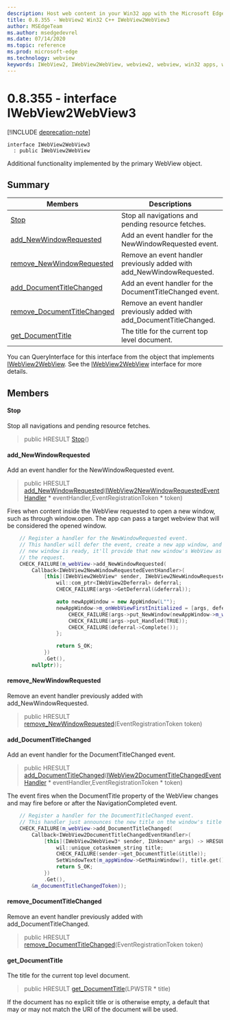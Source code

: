 ```yaml
---
description: Host web content in your Win32 app with the Microsoft Edge WebView2 control
title: 0.8.355 - WebView2 Win32 C++ IWebView2WebView3
author: MSEdgeTeam
ms.author: msedgedevrel
ms.date: 07/14/2020
ms.topic: reference
ms.prod: microsoft-edge
ms.technology: webview
keywords: IWebView2, IWebView2WebView, webview2, webview, win32 apps, win32, edge
---
```


# 0.8.355 - interface IWebView2WebView3 

[!INCLUDE [deprecation-note](../../includes/deprecation-note.md)]

```
interface IWebView2WebView3
  : public IWebView2WebView
```

Additional functionality implemented by the primary WebView object.

## Summary

 Members                        | Descriptions
--------------------------------|---------------------------------------------
[Stop](#stop) | Stop all navigations and pending resource fetches.
[add_NewWindowRequested](#add_newwindowrequested) | Add an event handler for the NewWindowRequested event.
[remove_NewWindowRequested](#remove_newwindowrequested) | Remove an event handler previously added with add_NewWindowRequested.
[add_DocumentTitleChanged](#add_documenttitlechanged) | Add an event handler for the DocumentTitleChanged event.
[remove_DocumentTitleChanged](#remove_documenttitlechanged) | Remove an event handler previously added with add_DocumentTitleChanged.
[get_DocumentTitle](#get_documenttitle) | The title for the current top level document.

You can QueryInterface for this interface from the object that implements [IWebView2WebView](IWebView2WebView.md). See the [IWebView2WebView](IWebView2WebView.md) interface for more details.

## Members

#### Stop 

Stop all navigations and pending resource fetches.

> public HRESULT [Stop](#stop)()

#### add_NewWindowRequested 

Add an event handler for the NewWindowRequested event.

> public HRESULT [add_NewWindowRequested](#add_newwindowrequested)([IWebView2NewWindowRequestedEventHandler](IWebView2NewWindowRequestedEventHandler.md) * eventHandler,EventRegistrationToken * token)

Fires when content inside the WebView requested to open a new window, such as through window.open. The app can pass a target webview that will be considered the opened window.

```cpp
    // Register a handler for the NewWindowRequested event.
    // This handler will defer the event, create a new app window, and then once the
    // new window is ready, it'll provide that new window's WebView as the response to
    // the request.
    CHECK_FAILURE(m_webView->add_NewWindowRequested(
        Callback<IWebView2NewWindowRequestedEventHandler>(
            [this](IWebView2WebView* sender, IWebView2NewWindowRequestedEventArgs* args) {
                wil::com_ptr<IWebView2Deferral> deferral;
                CHECK_FAILURE(args->GetDeferral(&deferral));

                auto newAppWindow = new AppWindow(L"");
                newAppWindow->m_onWebViewFirstInitialized = [args, deferral, newAppWindow]() {
                    CHECK_FAILURE(args->put_NewWindow(newAppWindow->m_webView.get()));
                    CHECK_FAILURE(args->put_Handled(TRUE));
                    CHECK_FAILURE(deferral->Complete());
                };

                return S_OK;
            })
            .Get(),
        nullptr));
```

#### remove_NewWindowRequested 

Remove an event handler previously added with add_NewWindowRequested.

> public HRESULT [remove_NewWindowRequested](#remove_newwindowrequested)(EventRegistrationToken token)

#### add_DocumentTitleChanged 

Add an event handler for the DocumentTitleChanged event.

> public HRESULT [add_DocumentTitleChanged](#add_documenttitlechanged)([IWebView2DocumentTitleChangedEventHandler](IWebView2DocumentTitleChangedEventHandler.md) * eventHandler,EventRegistrationToken * token)

The event fires when the DocumentTitle property of the WebView changes and may fire before or after the NavigationCompleted event.

```cpp
    // Register a handler for the DocumentTitleChanged event.
    // This handler just announces the new title on the window's title bar.
    CHECK_FAILURE(m_webView->add_DocumentTitleChanged(
        Callback<IWebView2DocumentTitleChangedEventHandler>(
            [this](IWebView2WebView3* sender, IUnknown* args) -> HRESULT {
                wil::unique_cotaskmem_string title;
                CHECK_FAILURE(sender->get_DocumentTitle(&title));
                SetWindowText(m_appWindow->GetMainWindow(), title.get());
                return S_OK;
            })
            .Get(),
        &m_documentTitleChangedToken));
```

#### remove_DocumentTitleChanged 

Remove an event handler previously added with add_DocumentTitleChanged.

> public HRESULT [remove_DocumentTitleChanged](#remove_documenttitlechanged)(EventRegistrationToken token)

#### get_DocumentTitle 

The title for the current top level document.

> public HRESULT [get_DocumentTitle](#get_documenttitle)(LPWSTR * title)

If the document has no explicit title or is otherwise empty, a default that may or may not match the URI of the document will be used.

